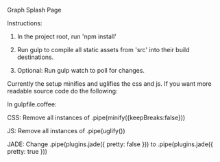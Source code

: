 Graph Splash Page


Instructions:

1) In the project root, run 'npm install'

2) Run gulp to compile all static assets from 'src' into their build destinations.

3) Optional: Run gulp watch to poll for changes.

Currently the setup minifies and uglifies the css and js. If you want more readable source code do the following:

In gulpfile.coffee:

CSS:
Remove all instances of .pipe(minify({keepBreaks:false}))

JS:
Remove all instances of .pipe(uglify())

JADE:
Change .pipe(plugins.jade({ pretty: false })) to .pipe(plugins.jade({ pretty: true }))
